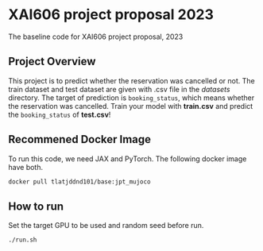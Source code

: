 # XAI606 project proposal 2023
The baseline code for XAI606 project proposal, 2023

## Project Overview
This project is to predict whether the reservation was cancelled or not. The train dataset and test dataset are given with .csv file in the *datasets* directory. The target of prediction is `booking_status`, which means whether the reservation was cancelled. Train your model with **train.csv** and predict the `booking_status` of **test.csv**!

## Recommened Docker Image
To run this code, we need JAX and PyTorch. The following docker image have both.
```bash
docker pull tlatjddnd101/base:jpt_mujoco
```

## How to run
Set the target GPU to be used and random seed before run.
```bash
./run.sh
```